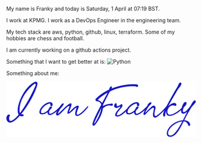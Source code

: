 My name is Franky and today is Saturday, 1 April at 07:19 BST. 

I work at KPMG. I work as a DevOps Engineer in the engineering team.

My tech stack are aws, python, github, linux, terraform. Some of my hobbies are chess and football.

I am currently working on a github actions project.

Something that I want to get better at is: <img alt="Python" src="https://img.shields.io/badge/-Python-2360ee?style=flat-square&logo=python&logoColor=yellow" />

Something about me:

<section>
<a href="https://uk.linkedin.com/in/francescowang">
<img align="center" src="images/header.png" </a>
</section>
